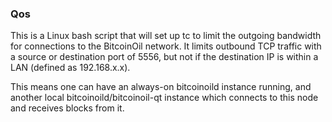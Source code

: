 ### Qos ###

This is a Linux bash script that will set up tc to limit the outgoing bandwidth for connections to the BitcoinOil network. It limits outbound TCP traffic with a source or destination port of 5556, but not if the destination IP is within a LAN (defined as 192.168.x.x).

This means one can have an always-on bitcoinoild instance running, and another local bitcoinoild/bitcoinoil-qt instance which connects to this node and receives blocks from it.
